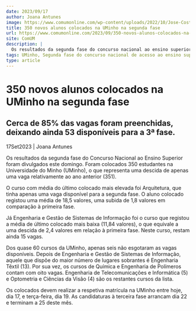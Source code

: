 ```yaml
---
date: 2023/09/17
author: Joana Antunes
image: https://www.comumonline.com/wp-content/uploads/2022/10/Jose-Costa_Universidade-do-Minho_42-1500x1000.jpg
title: 350 novos alunos colocados na UMinho na segunda fase
url: https://www.comumonline.com/2023/09/350-novos-alunos-colocados-na-uminho-na-segunda-fase/
site: ComUM
description: |
  Os resultados da segunda fase do concurso nacional ao ensino superior foram divulgados este domingo. 85% das vagas disponíveis na UMinho foram preenchidas.
tags: UMinho, Segunda fase do concurso nacional de acesso ao ensino superior
type: article
---
```



# 350 novos alunos colocados na UMinho na segunda fase

## Cerca de 85% das vagas foram preenchidas, deixando ainda 53 disponíveis para a 3ª fase.

17Set2023 | Joana Antunes

Os resultados da segunda fase do Concurso Nacional ao Ensino Superior foram divulgados este domingo. Foram colocados 350 estudantes na Universidade do Minho (UMinho), o que representa uma descida de apenas uma vaga relativamente ao ano anterior (351).

O curso com média do último colocado mais elevada foi Arquitetura, que tinha apenas uma vaga disponível para a segunda fase. O aluno colocado registou uma média de 18,5 valores, uma subida de 1,8 valores em comparação à primeira fase.

Já Engenharia e Gestão de Sistemas de Informação foi o curso que registou a média de último colocado mais baixa (11,84 valores), o que equivale a uma descida de 2,4 valores em relação à primeira fase. Neste curso, restam ainda 15 vagas.

Dos quase 60 cursos da UMinho, apenas seis não esgotaram as vagas disponíveis. Depois de Engenharia e Gestão de Sistemas de Informação, aquele que dispõe do maior número de lugares sobrantes é Engenharia Têxtil (13). Por sua vez, os cursos de Química e Engenharia de Polímeros contam com oito vagas. Engenharia de Telecomunicações e Informática (5) e Optometria e Ciências da Visão (4) são os restantes cursos da lista.

Os colocados devem realizar a respetiva matrícula na UMinho entre hoje, dia 17, e terça-feira, dia 19. As candidaturas à terceira fase arrancam dia 22 e terminam a 25 deste mês.
